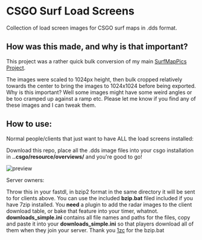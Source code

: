 # CSGO Surf Load Screens
 Collection of load screen images for CSGO surf maps in .dds format. 


## How was this made, and why is that important?

This project was a rather quick bulk conversion of my main [SurfMapPics Project](https://github.com/Sayt123/SurfMapPics). 

The images were scaled to 1024px height, then bulk cropped relatively towards the center to bring the images to 1024x1024 before being exported. Why is this important? Well some images might have some weird angles or be too cramped up against a ramp etc. Please let me know if you find any of these images and I can tweak them.

## How to use:

Normal people/clients that just want to have ALL the load screens installed:

Download this repo, place all the .dds image files into your csgo installation in **..csgo/resource/overviews/** and you're good to go! 

![preview](https://i.imgur.com/4inYBlT.png)


Server owners:

Throw this in your fastdl, in bzip2 format in the same directory it will be sent to for clients above. You can use the included **bzip.bat** filed included if you have 7zip installed. You **need** a plugin to add the radar images to the client download table, or bake that feature into your timer, whatnot.
**downloads_simple.ini** contains all file names and paths for the files, copy and paste it into your **downloads_simple.ini** so that players download all of them when they join your server.
Thank you [1zc](https://github.com/1zc) for the bzip.bat
